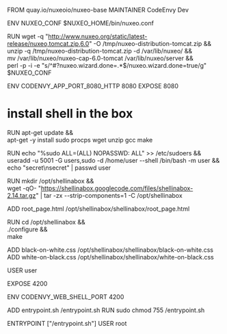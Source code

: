 FROM       quay.io/nuxeoio/nuxeo-base
MAINTAINER CodeEnvy Dev

ENV NUXEO_CONF $NUXEO_HOME/bin/nuxeo.conf

RUN wget -q "http://www.nuxeo.org/static/latest-release/nuxeo,tomcat.zip,6.0" -O /tmp/nuxeo-distribution-tomcat.zip && \
    unzip -q /tmp/nuxeo-distribution-tomcat.zip -d /var/lib/nuxeo/ && \
    mv /var/lib/nuxeo/nuxeo-cap-6.0-tomcat /var/lib/nuxeo/server && \
    perl -p -i -e "s/^#?nuxeo.wizard.done=.*$/nuxeo.wizard.done=true/g" $NUXEO_CONF

ENV CODENVY_APP_PORT_8080_HTTP 8080
EXPOSE 8080



# install shell in the box

RUN apt-get update && \
    apt-get -y install sudo procps wget unzip gcc make

RUN echo "%sudo ALL=(ALL) NOPASSWD: ALL" >> /etc/sudoers && \
    useradd -u 5001 -G users,sudo -d /home/user --shell /bin/bash -m user && \
    echo "secret\nsecret" | passwd user

RUN mkdir /opt/shellinabox && \
    wget -qO- "https://shellinabox.googlecode.com/files/shellinabox-2.14.tar.gz" | tar -zx --strip-components=1 -C /opt/shellinabox

ADD root_page.html /opt/shellinabox/shellinabox/root_page.html

RUN cd /opt/shellinabox && \
    ./configure && \
    make

ADD black-on-white.css /opt/shellinabox/shellinabox/black-on-white.css
ADD white-on-black.css /opt/shellinabox/shellinabox/white-on-black.css

USER user

EXPOSE 4200

ENV CODENVY_WEB_SHELL_PORT 4200

ADD entrypoint.sh /entrypoint.sh
RUN sudo chmod 755 /entrypoint.sh

ENTRYPOINT ["/entrypoint.sh"]
USER root